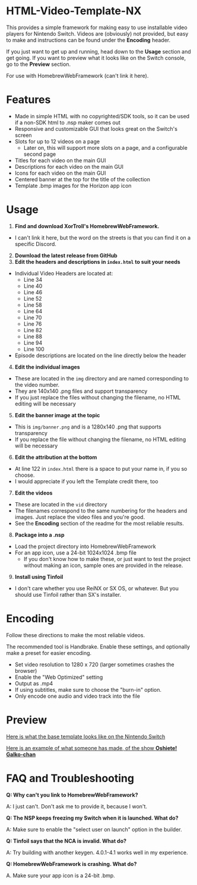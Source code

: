 # HTML-Video-Template-NX

This provides a simple framework for making easy to use installable video players for Nintendo Switch. Videos are (obviously) not provided, but easy to make and instructions can be found under the **Encoding** header.

If you just want to get up and running, head down to the **Usage** section and get going.
If you want to preview what it looks like on the Switch console, go to the **Preview** section.

For use with HomebrewWebFramework (can't link it here).

# Features
- Made in simple HTML with no copyrighted/SDK tools, so it can be used if a non-SDK html to .nsp maker comes out
- Responsive and customizable GUI that looks great on the Switch's screen
- Slots for up to 12 videos on a page
  - Later on, this will support more slots on a page, and a configurable second page
- Titles for each video on the main GUI
- Descriptions for each video on the main GUI
- Icons for each video on the main GUI
- Centered banner at the top for the title of the collection
- Template .bmp images for the Horizon app icon

# Usage
1. **Find and download XorTroll's HomebrewWebFramework.** 
  - I can't link it here, but the word on the streets is that you can find it on a specific Discord.
2. **Download the latest release from GitHub**
3. **Edit the headers and descriptions in `index.html` to suit your needs**
  - Individual Video Headers are located at:
      - Line 34
      - Line 40
      - Line 46
      - Line 52
      - Line 58
      - Line 64
      - Line 70
      - Line 76
      - Line 82
      - Line 88
      - Line 94
      - Line 100
  - Episode descriptions are located on the line directly below the header
4. **Edit the individual images**
  - These are located in the `img` directory and are named corresponding to the video number.
  - They are 140x140 .png files and support transparency
  - If you just replace the files without changing the filename, no HTML editing will be necessary
5. **Edit the banner image at the topic**
  - This is `img/banner.png` and is a 1280x140 .png that supports transparency
  - If you replace the file without changing the filename, no HTML editing will be necessary
6. **Edit the attribution at the bottom**
  - At line 122 in `index.html` there is a space to put your name in, if you so choose.
  - I would appreciate if you left the Template credit there, too
7. **Edit the videos**
  - These are located in the `vid` directory
  - The filenames correspond to the same numbering for the headers and images. Just replace the video files and you're good.
  - See the **Encoding** section of the readme for the most reliable results.
8. **Package into a .nsp**
  - Load the project directory into HomebrewWebFramework
  - For an app icon, use a 24-bit 1024x1024 .bmp file
    - If you don't know how to make these, or just want to test the project without making an icon, sample ones are provided in the release.
9. **Install using Tinfoil**
  - I don't care whether you use ReiNX or SX OS, or whatever. But you should use Tinfoil rather than SX's installer.
  
# Encoding
Follow these directions to make the most reliable videos.

The recommended tool is Handbrake. Enable these settings, and optionally make a preset for easier encoding.

- Set video resolution to 1280 x 720 (larger sometimes crashes the browser)
- Enable the "Web Optimized" setting
- Output as .mp4
- If using subtitles, make sure to choose the "burn-in" option.
- Only encode one audio and video track into the file

# Preview
[Here is what the base template looks like on the Nintendo Switch](https://i.imgur.com/Dv1Kzfn.jpg)

[Here is an example of what someone has made, of the show **Oshiete! Galko-chan**](https://imgur.com/cMu3cqm.jpg)

# FAQ and Troubleshooting

**Q: Why can't you link to HomebrewWebFramework?**

A: I just can't. Don't ask me to provide it, because I won't.

**Q: The NSP keeps freezing my Switch when it is launched. What do?**

A: Make sure to enable the "select user on launch" option in the builder.

**Q: Tinfoil says that the NCA is invalid. What do?**

A: Try building with another keygen. 4.0.1-4.1 works well in my experience.

**Q: HomebrewWebFramework is crashing. What do?**

A. Make sure your app icon is a 24-bit .bmp.
